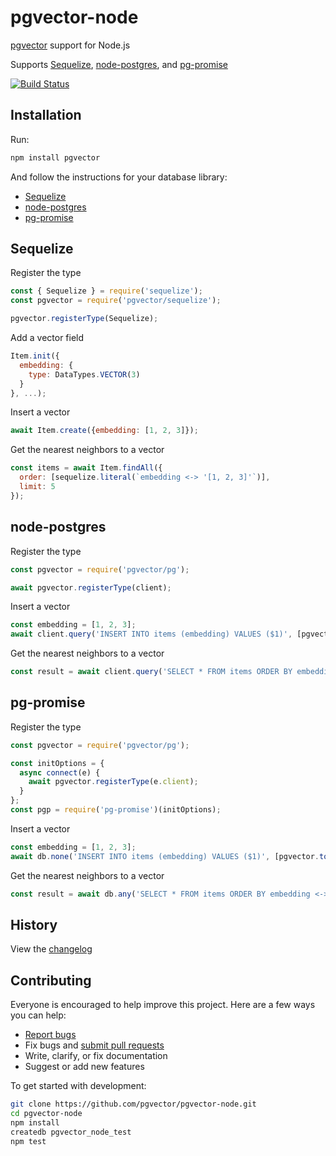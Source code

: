 # pgvector-node

[pgvector](https://github.com/pgvector/pgvector) support for Node.js

Supports [Sequelize](https://github.com/sequelize/sequelize), [node-postgres](https://github.com/brianc/node-postgres), and [pg-promise](https://github.com/vitaly-t/pg-promise)

[![Build Status](https://github.com/pgvector/pgvector-node/workflows/build/badge.svg?branch=master)](https://github.com/pgvector/pgvector-node/actions)

## Installation

Run:

```sh
npm install pgvector
```

And follow the instructions for your database library:

- [Sequelize](#sequelize)
- [node-postgres](#node-postgres)
- [pg-promise](#pg-promise)

## Sequelize

Register the type

```js
const { Sequelize } = require('sequelize');
const pgvector = require('pgvector/sequelize');

pgvector.registerType(Sequelize);
```

Add a vector field

```js
Item.init({
  embedding: {
    type: DataTypes.VECTOR(3)
  }
}, ...);
```

Insert a vector

```js
await Item.create({embedding: [1, 2, 3]});
```

Get the nearest neighbors to a vector

```js
const items = await Item.findAll({
  order: [sequelize.literal(`embedding <-> '[1, 2, 3]'`)],
  limit: 5
});
```

## node-postgres

Register the type

```js
const pgvector = require('pgvector/pg');

await pgvector.registerType(client);
```

Insert a vector

```js
const embedding = [1, 2, 3];
await client.query('INSERT INTO items (embedding) VALUES ($1)', [pgvector.toSql(embedding)]);
```

Get the nearest neighbors to a vector

```js
const result = await client.query('SELECT * FROM items ORDER BY embedding <-> $1 LIMIT 5', [pgvector.toSql(embedding)]);
```

## pg-promise

Register the type

```js
const pgvector = require('pgvector/pg');

const initOptions = {
  async connect(e) {
    await pgvector.registerType(e.client);
  }
};
const pgp = require('pg-promise')(initOptions);
```

Insert a vector

```js
const embedding = [1, 2, 3];
await db.none('INSERT INTO items (embedding) VALUES ($1)', [pgvector.toSql(embedding)]);
```

Get the nearest neighbors to a vector

```js
const result = await db.any('SELECT * FROM items ORDER BY embedding <-> $1 LIMIT 5', [pgvector.toSql(embedding)]);
```

## History

View the [changelog](https://github.com/pgvector/pgvector-node/blob/master/CHANGELOG.md)

## Contributing

Everyone is encouraged to help improve this project. Here are a few ways you can help:

- [Report bugs](https://github.com/pgvector/pgvector-node/issues)
- Fix bugs and [submit pull requests](https://github.com/pgvector/pgvector-node/pulls)
- Write, clarify, or fix documentation
- Suggest or add new features

To get started with development:

```sh
git clone https://github.com/pgvector/pgvector-node.git
cd pgvector-node
npm install
createdb pgvector_node_test
npm test
```
